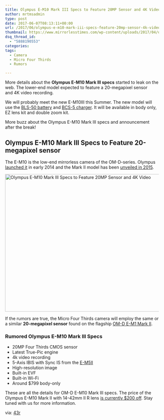 ```yaml
---
title: Olympus E-M10 Mark III Specs to Feature 20MP Sensor and 4K Video
author: mrtmsadmin
type: post
date: 2017-06-07T08:13:11+00:00
url: /2017/06/olympus-e-m10-mark-iii-specs-feature-20mp-sensor-4k-video/
thumbnail: https://www.mirrorlesstimes.com/wp-content/uploads/2017/04/olympus-e-m10iii-camera.jpg
dsq_thread_id:
  - "5888190553"
categories:
tags:
  - Camera
  - Micro Four Thirds
  - Rumors

---
```

More details about the **Olympus E-M10 Mark III specs** started to leak on the web. The lower-end model expected to feature a 20-megapixel sensor and 4K video recording.

We will probably meet the new E-M10III this Summer. The new model will use the <a href="https://www.bhphotovideo.com/c/product/1078965-REG/olympus_v6200740u000_bls_50_li_ion_battery_f_e_pl7.htm/BI/20175/KBID/14249" target="_blank" rel="nofollow noopener noreferrer">BLS-50 battery</a> and <a href="https://www.bhphotovideo.com/c/product/764383-REG/Olympus_260597_BCS_5_Lithium_Ion_Battery_Charger.html/BI/20175/KBID/14249" target="_blank" rel="nofollow noopener noreferrer">BCS-5 charger</a>. It will be available in body only, EZ lens kit and double zoom kit.

More buzz about the Olympus E-M10 Mark III specs and announcement after the break!<!--more-->

## Olympus E-M10 Mark III Specs to Feature 20-megapixel sensor

The E-M10 is the low-end mirrorless camera of the OM-D-series. Olympus [launched it][1] in early 2014 and the Mark II model has been [unveiled in 2015][2].

[<img class="aligncenter wp-image-1156 size-full" title="Olympus E-M10 Mark III Specs to Feature 20MP Sensor and 4K Video" src="https://i0.wp.com/www.mirrorlesstimes.com/wp-content/uploads/2017/06/914Hl88s7uL._SL1500_.jpg?resize=600%2C450&#038;ssl=1" alt="Olympus E-M10 Mark III Specs to Feature 20MP Sensor and 4K Video" width="600" height="450" srcset="https://i0.wp.com/www.mirrorlesstimes.com/wp-content/uploads/2017/06/914Hl88s7uL._SL1500_.jpg?w=1000&ssl=1 1000w, https://i0.wp.com/www.mirrorlesstimes.com/wp-content/uploads/2017/06/914Hl88s7uL._SL1500_.jpg?resize=300%2C225&ssl=1 300w, https://i0.wp.com/www.mirrorlesstimes.com/wp-content/uploads/2017/06/914Hl88s7uL._SL1500_.jpg?resize=768%2C576&ssl=1 768w" sizes="(max-width: 600px) 100vw, 600px" data-recalc-dims="1" />][3]

If the rumors are true, the Micro Four Thirds camera will employ the same or a similar **20-megapixel sensor** found on the flagship <a href="http://amzn.to/2roSLYA" target="_blank" rel="nofollow noopener noreferrer">OM-D E-M1 Mark II</a>.

### Rumored Olympus E-M10 Mark III Specs

  * 20MP Four Thirds CMOS sensor
  * Latest True-Pic engine
  * 4k video recording
  * 5-Axis IBIS with Sync IS from the <a href="http://amzn.to/2qnkXqM" target="_blank" rel="nofollow noopener noreferrer">E-M5II</a>
  * High-resolution image
  * Built-in EVF
  * Built-in Wi-Fi
  * Around $799 body-only

These are all the details for OM-D E-M10 Mark III specs. The price of the Olympus E-M10 Mark II with 14-42mm II R lens <a href="https://www.bhphotovideo.com/c/product/1238281-REG/olympus_v207051bu000_om_d_e_m10_mark_ii.html/BI/20175/KBID/14249" target="_blank" rel="nofollow noopener noreferrer">is currently $200 off</a>. Stay tuned with us for more information.

via: <a title="E-M10III has 20 Megapixel sensor and 4K" href="http://www.43rumors.com/ft3-e-m10iii-has-20-megapixel-sensor-and-4k/" target="_blank" rel="nofollow noopener noreferrer">43r</a>

 [1]: https://www.dailycameranews.com/2014/01/olympus-om-d-e-m10/
 [2]: http://amzn.to/2s2QbYy
 [3]: https://i0.wp.com/www.mirrorlesstimes.com/wp-content/uploads/2017/06/914Hl88s7uL._SL1500_.jpg?ssl=1